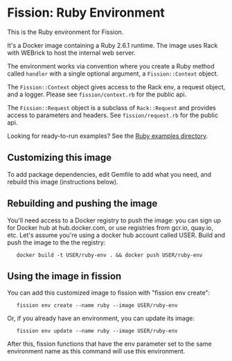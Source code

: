 # Fission: Ruby Environment

This is the Ruby environment for Fission.

It's a Docker image containing a Ruby 2.6.1 runtime. The image uses
Rack with WEBrick to host the internal web server.

The environment works via convention where you create a Ruby method
called `handler` with a single optional argument, a `Fission::Context`
object.

The `Fission::Context` object gives access to the Rack env, a
request object, and a logger. Please see `fission/context.rb` for the
public api.

The `Fission::Request` object is a subclass of `Rack::Request` and
provides access to parameters and headers. See `fission/request.rb`
for the public api.

Looking for ready-to-run examples? See the [Ruby examples directory](../../examples/ruby).

## Customizing this image

To add package dependencies, edit Gemfile to add what you
need, and rebuild this image (instructions below).

## Rebuilding and pushing the image

You'll need access to a Docker registry to push the image: you can
sign up for Docker hub at hub.docker.com, or use registries from
gcr.io, quay.io, etc. Let's assume you're using a docker hub account
called USER. Build and push the image to the the registry:

```
   docker build -t USER/ruby-env . && docker push USER/ruby-env
```

## Using the image in fission

You can add this customized image to fission with "fission env
create":

```
   fission env create --name ruby --image USER/ruby-env
```

Or, if you already have an environment, you can update its image:

```
   fission env update --name ruby --image USER/ruby-env
```

After this, fission functions that have the env parameter set to the
same environment name as this command will use this environment.
